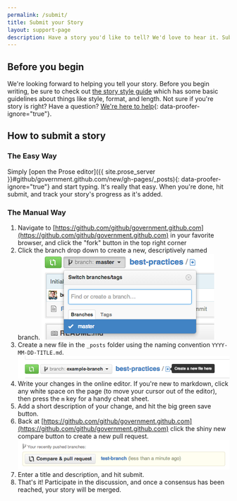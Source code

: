 ```yaml
---
permalink: /submit/
title: Submit your Story
layout: support-page
description: Have a story you'd like to tell? We'd love to hear it. Submitting a story is easy. If you run into any trouble, simply shoot <government@github.com> an email. We're here to help.
---
```


## Before you begin

We're looking forward to helping you tell your story. Before you begin writing, be sure to check out [the story style guide](style-guide/) which has some basic guidelines about things like style, format, and length. Not sure if you're story is right? Have a question? [We're here to help](https://github.com/github/government.github.com/issues/new){: data-proofer-ignore="true"}.

## How to submit a story

### The Easy Way

Simply [open the Prose editor]({{ site.prose_server }}#github/government.github.com/new/gh-pages/_posts){: data-proofer-ignore="true"} and start typing. It's really that easy. When you're done, hit submit, and track your story's progress as it's added.

### The Manual Way

1. Navigate to [https://github.com/github/government.github.com](https://github.com/github/government.github.com) in your favorite browser, and click the "fork" button in the top right corner
2. Click the branch drop down to create a new, descriptively named branch. ![branch drop down](/assets/img/submit-branch-drop-down.png)
3. Create a new file in the `_posts` folder using the naming convention `YYYY-MM-DD-TITLE.md`. ![new file button](/assets/img/submit-new-file.png)
4. Write your changes in the online editor. If you're new to markdown, click any white space on the page (to move your cursor out of the editor), then press the `m` key for a handy cheat sheet.
5. Add a short description of your change, and hit the big green save button.
6. Back at [https://github.com/github/government.github.com](https://github.com/github/government.github.com) click the shiny new compare button to create a new pull request. ![compare button](/assets/img/submit-compare.png)
7. Enter a title and description, and hit submit.
8. That's it! Participate in the discussion, and once a consensus has been reached, your story will be merged.
